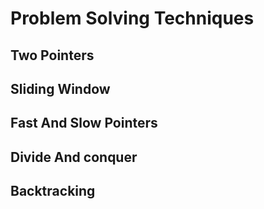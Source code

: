 # Problem Solving Techniques
## Two Pointers
## Sliding Window
## Fast And Slow Pointers
## Divide And conquer
## Backtracking
